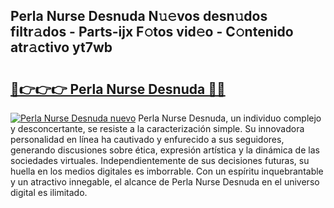## Perla Nurse Desnuda N𝚞𝚎vos desn𝚞dos filtr𝚊dos - Parts-ijx F𝚘tos vid𝚎o - C𝚘ntenido atr𝚊ctivo yt7wb

# <h2><a href="http://mbc0pf.tromn.icu/?c=Perla+Nurse+Desnuda">🔗👉👉👉 Perla Nurse Desnuda 🔗🔗</a></h2>

[![Perla Nurse Desnuda nuevo](https://i.imgur.com/pEAQMta.gif)](http://mbc0pf.tromn.icu/?c=Perla+Nurse+Desnuda)
Perla Nurse Desnuda, un individuo complejo y desconcertante, se resiste a la caracterización simple. Su innovadora personalidad en línea ha cautivado y enfurecido a sus seguidores, generando discusiones sobre ética, expresión artística y la dinámica de las sociedades virtuales. Independientemente de sus decisiones futuras, su huella en los medios digitales es imborrable. Con un espíritu inquebrantable y un atractivo innegable, el alcance de Perla Nurse Desnuda en el universo digital es ilimitado.
